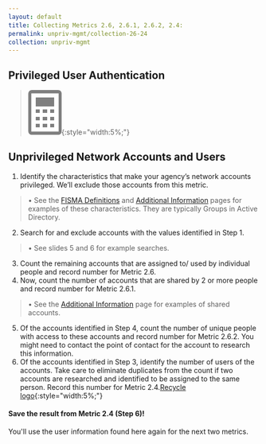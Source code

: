 ```yaml
---
layout: default
title: Collecting Metrics 2.6, 2.6.1, 2.6.2, 2.4:
permalink: unpriv-mgmt/collection-26-24
collection: unpriv-mgmt
---
```

## Privileged User Authentication
>![Calculator logo](../img/calc.png){:style="width:5%;"}
## Unprivileged Network Accounts and Users
1. Identify the characteristics that make your agency’s network accounts privileged. We’ll exclude those accounts from this metric.
> • See the [FISMA Definitions](../priv-mgmt/definitions) and [Additional Information](../priv-mgmt/more-info) pages for examples of these characteristics. They are typically Groups in Active Directory.
2. Search for and exclude accounts with the values identified in Step 1.
> • See slides 5 and 6 for example searches.
3. Count the remaining accounts that are assigned to/ used by individual people and record number for Metric 2.6.
4. Now, count the number of accounts that are shared by 2 or more people and record number for Metric 2.6.1.
> • See the [Additional Information](../priv-mgmt/more-info) page for examples of shared accounts.
5. Of the accounts identified in Step 4, count the number of unique people with access to these accounts and record number for Metric 2.6.2. You might need to contact the point of contact for the account to research this information.
6. Of the accounts identified in Step 3, identify the number of users of the accounts. Take care to eliminate duplicates from the count if two accounts are researched and identified to be assigned to the same person. Record this number for Metric 2.4.[Recycle logo](../img/recycle.png){:style="width:5%;"}

<div class="usa-alert usa-alert-info">
  <div class="usa-alert-body">
    <p class="usa-alert-text"><H4>Save the result from Metric 2.4 (Step 6)!</H4>
    You'll use the user information found here again for the next two metrics.</p> 
</div>
</div>

